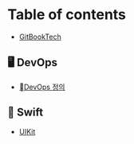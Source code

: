 # Table of contents

* [GitBookTech](README.md)

## 🖥 DevOps

* [DevOps 정의](devops/devops.md)

## 📱 Swift

* [UIKit](swift/uikit.md)
